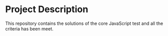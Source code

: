 
# Project Description

This repository contains the solutions of the core JavaScript test and all the criteria has been meet.
